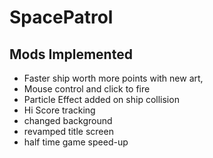 # SpacePatrol
## Mods Implemented 
- Faster ship worth more points with new art,
- Mouse control and click to fire
- Particle Effect added on ship collision
- Hi Score tracking
- changed background
- revamped title screen
- half time game speed-up
